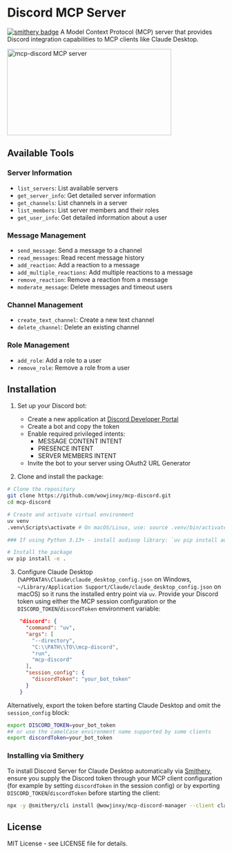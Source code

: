 # Discord MCP Server

[![smithery badge](https://smithery.ai/badge/@wowjinxy/mcp-discord-manager)](https://smithery.ai/server/@wowjinxy/mcp-discord-manager)
A Model Context Protocol (MCP) server that provides Discord integration capabilities to MCP clients like Claude Desktop.

<a href="https://glama.ai/mcp/servers/wvwjgcnppa"><img width="380" height="200" src="https://glama.ai/mcp/servers/wvwjgcnppa/badge" alt="mcp-discord MCP server" /></a>

## Available Tools

### Server Information
- `list_servers`: List available servers
- `get_server_info`: Get detailed server information
- `get_channels`: List channels in a server
- `list_members`: List server members and their roles
- `get_user_info`: Get detailed information about a user

### Message Management
- `send_message`: Send a message to a channel
- `read_messages`: Read recent message history
- `add_reaction`: Add a reaction to a message
- `add_multiple_reactions`: Add multiple reactions to a message
- `remove_reaction`: Remove a reaction from a message
- `moderate_message`: Delete messages and timeout users

### Channel Management
- `create_text_channel`: Create a new text channel
- `delete_channel`: Delete an existing channel

### Role Management
- `add_role`: Add a role to a user
- `remove_role`: Remove a role from a user

## Installation

1. Set up your Discord bot:
   - Create a new application at [Discord Developer Portal](https://discord.com/developers/applications)
   - Create a bot and copy the token
   - Enable required privileged intents:
     - MESSAGE CONTENT INTENT
     - PRESENCE INTENT
     - SERVER MEMBERS INTENT
   - Invite the bot to your server using OAuth2 URL Generator

2. Clone and install the package:
```bash
# Clone the repository
git clone https://github.com/wowjinxy/mcp-discord.git
cd mcp-discord

# Create and activate virtual environment
uv venv
.venv\Scripts\activate # On macOS/Linux, use: source .venv/bin/activate

### If using Python 3.13+ - install audioop library: `uv pip install audioop-lts`

# Install the package
uv pip install -e .
```

3. Configure Claude Desktop (`%APPDATA%\Claude\claude_desktop_config.json` on Windows, `~/Library/Application Support/Claude/claude_desktop_config.json` on macOS) so it runs the installed entry point via `uv`. Provide your Discord token using either the MCP session configuration or the `DISCORD_TOKEN`/`discordToken` environment variable:
```json
    "discord": {
      "command": "uv",
      "args": [
        "--directory",
        "C:\\PATH\\TO\\mcp-discord",
        "run",
        "mcp-discord"
      ],
      "session_config": {
        "discordToken": "your_bot_token"
      }
    }
```

   Alternatively, export the token before starting Claude Desktop and omit the `session_config` block:

```bash
export DISCORD_TOKEN=your_bot_token
## or use the camelCase environment name supported by some clients
export discordToken=your_bot_token
```

### Installing via Smithery

To install Discord Server for Claude Desktop automatically via [Smithery](https://smithery.ai/server/@wowjinxy/mcp-discord-manager), ensure you supply the Discord token through your MCP client configuration (for example by setting `discordToken` in the session config) or by exporting `DISCORD_TOKEN`/`discordToken` before starting the client:

```bash
npx -y @smithery/cli install @wowjinxy/mcp-discord-manager --client claude
```

## License

MIT License - see LICENSE file for details.
